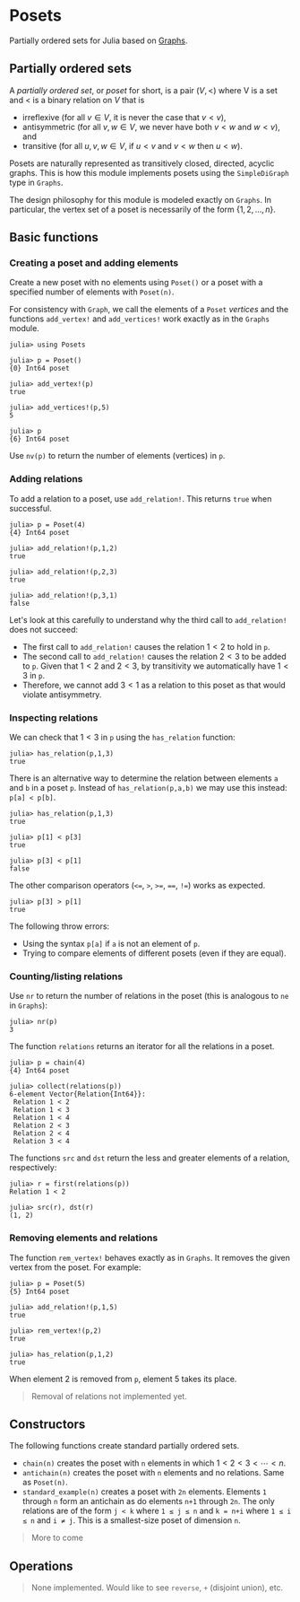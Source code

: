 # Posets
Partially ordered sets for Julia based on [Graphs](https://juliagraphs.org/Graphs.jl/).

## Partially ordered sets

A *partially ordered set*, or *poset* for short, is a pair $(V,<)$ where V is a set and
$<$ is a binary relation on $V$ that is
* irreflexive (for all $v \in V$, it is never the case that $v < v$),
* antisymmetric (for all $v,w \in V$, we never have both $v < w$ and $w < v$), and
* transitive (for all $u,v,w \in V$, if $u < v$ and $v < w$ then $u < w$).

Posets are naturally represented as transitively closed, directed, acyclic graphs. This is how this module implements posets using the `SimpleDiGraph` type in `Graphs`.

The design philosophy for this module is modeled exactly on `Graphs`. In particular, the vertex set of a poset is necessarily of the form $\{ 1,2,\ldots, n \}$.

## Basic functions


### Creating a poset and adding elements
Create a new poset with no elements using `Poset()` or a poset with a specified number of elements with `Poset(n)`. 

For consistency with `Graph`, we call the elements of a `Poset` *vertices* and the functions `add_vertex!` and `add_vertices!` work exactly as in the `Graphs` module.
```
julia> using Posets

julia> p = Poset()
{0} Int64 poset

julia> add_vertex!(p)
true

julia> add_vertices!(p,5)
5

julia> p
{6} Int64 poset
```
Use `nv(p)` to return the number of elements (vertices) in `p`.

### Adding relations
To add a relation to a poset, use `add_relation!`. This returns `true` when successful.
```
julia> p = Poset(4)
{4} Int64 poset

julia> add_relation!(p,1,2)
true

julia> add_relation!(p,2,3)
true

julia> add_relation!(p,3,1)
false
```
Let's look at this carefully to understand why the third call to `add_relation!` does not succeed:

* The first call to `add_relation!` causes the relation $1 < 2$ to hold in `p`. 
* The second call to `add_relation!` causes the relation $2 < 3$ to be added to `p`. Given that $1 < 2$ and $2 < 3$, by transitivity we automatically have $1 < 3$ in `p`.
* Therefore, we cannot add $3 < 1$ as a relation to this poset as that would violate antisymmetry.


### Inspecting relations

We can check that $1 < 3$ in `p` using the `has_relation` function:
```
julia> has_relation(p,1,3)
true
```

There is an alternative way to determine the relation between elements `a` and `b` in a poset `p`. Instead of `has_relation(p,a,b)` we may use this instead: `p[a] < p[b]`.
```
julia> has_relation(p,1,3)
true

julia> p[1] < p[3]
true

julia> p[3] < p[1]
false
```
The other comparison operators (`<=`, `>`, `>=`, `==`, `!=`) works as expected.
```
julia> p[3] > p[1]
true
```

The following throw errors:
* Using the syntax `p[a]` if `a` is not an element of `p`.
* Trying to compare elements of different posets (even if they are equal).

### Counting/listing relations

Use `nr` to return the number of relations in the poset (this is analogous to `ne` in `Graphs`):
```
julia> nr(p)
3
```

The function `relations` returns an iterator for all the relations in a poset.
```
julia> p = chain(4)
{4} Int64 poset

julia> collect(relations(p))
6-element Vector{Relation{Int64}}:
 Relation 1 < 2
 Relation 1 < 3
 Relation 1 < 4
 Relation 2 < 3
 Relation 2 < 4
 Relation 3 < 4
 ```
The functions `src` and `dst` return the less and greater elements of a relation, respectively:
```
julia> r = first(relations(p))
Relation 1 < 2

julia> src(r), dst(r)
(1, 2)
```
### Removing elements and relations

The function `rem_vertex!` behaves exactly as in `Graphs`. It removes the given vertex from the poset. For example:
```
julia> p = Poset(5)
{5} Int64 poset

julia> add_relation!(p,1,5)
true

julia> rem_vertex!(p,2)
true

julia> has_relation(p,1,2)
true
```
When element 2 is removed from `p`, element 5 takes its place. 

> Removal of relations not implemented yet.



## Constructors

The following functions create standard partially ordered sets.

* `chain(n)` creates the poset with `n` elements in which $1 < 2 < 3 < \cdots < n$.
* `antichain(n)` creates the poset with `n` elements and no relations. Same as `Poset(n)`.
* `standard_example(n)` creates a poset with `2n` elements. Elements `1` through `n` form an antichain as do elements `n+1` through `2n`. The only relations are of the form `j < k` where `1 ≤ j ≤ n` and `k = n+i` where `1 ≤ i ≤ n` and `i ≠ j`. This is a smallest-size poset of dimension `n`.

> More to come


## Operations

> None implemented. Would like to see `reverse`, `+` (disjoint union), etc.